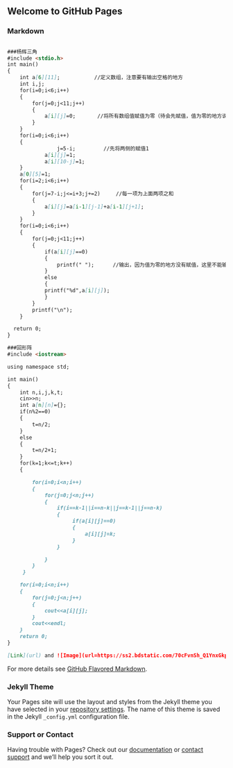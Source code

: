 ## Welcome to GitHub Pages



### Markdown



```markdown

###杨辉三角
#include <stdio.h>
int main()
{
    int a[6][11];           //定义数组，注意要有输出空格的地方
    int i,j;
    for(i=0;i<6;i++)
    {
        for(j=0;j<11;j++)
        {
            a[i][j]=0;       //将所有数组值赋值为零（待会先赋值，值为零的地方说明没赋值，就输出空格）
        }
    }
    for(i=0;i<6;i++)
    {
                j=5-i;         //先将两侧的赋值1
            a[i][j]=1;
            a[i][10-j]=1;
    }
    a[0][5]=1;
    for(i=2;i<6;i++)
    {
        for(j=7-i;j<=i+3;j+=2)     //每一项为上面两项之和
        {
            a[i][j]=a[i-1][j-1]+a[i-1][j+1];
        }
    }
    for(i=0;i<6;i++)
    {
        for(j=0;j<11;j++)
        {
            if(a[i][j]==0)
            {
                printf(" ");      //输出，因为值为零的地方没有赋值，这里不能输出东西，所以输出空格
            }
            else
            {
            printf("%d",a[i][j]);
            }
        }
        printf("\n");
    }

  return 0;
}

###回形阵
#include <iostream>

using namespace std;

int main()
{
    int n,i,j,k,t;
    cin>>n;
    int a[n][n]={};
    if(n%2==0)
    {
        t=n/2;
    }
    else
    {
        t=n/2+1;
    }
    for(k=1;k<=t;k++)
    {

        for(i=0;i<n;i++)
        {
            for(j=0;j<n;j++)
            {
                if(i==k-1||i==n-k||j==k-1||j==n-k)
                {
                     if(a[i][j]==0)
                     {
                         a[i][j]=k;
                     }
                }

            }
        }
     }

    for(i=0;i<n;i++)
    {
        for(j=0;j<n;j++)
        {
            cout<<a[i][j];
        }
        cout<<endl;
    }
    return 0;
}

[Link](url) and ![Image](url=https://ss2.bdstatic.com/70cFvnSh_Q1YnxGkpoWK1HF6hhy/it/u=3855262064,1896479038&fm=26&gp=0.jpg)
```

For more details see [GitHub Flavored Markdown](https://guides.github.com/features/mastering-markdown/).

### Jekyll Theme

Your Pages site will use the layout and styles from the Jekyll theme you have selected in your [repository settings](https://github.com/Cyuanshuo/Cyuanshuo.github.io/settings). The name of this theme is saved in the Jekyll `_config.yml` configuration file.

### Support or Contact

Having trouble with Pages? Check out our [documentation](https://help.github.com/categories/github-pages-basics/) or [contact support](https://github.com/contact) and we’ll help you sort it out.
